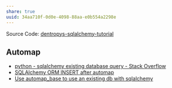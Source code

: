 ```yaml
---
share: true
uuid: 34aa710f-0d0e-4098-88aa-e0b554a2298e
---
```


Source Code: [dentropys-sqlalchemy-tutorial](https://github.com/dentropy/dentropys-sqlalchemy-tutorial)


## Automap

* [python - sqlalchemy existing database query - Stack Overflow](https://stackoverflow.com/questions/39955521/sqlalchemy-existing-database-query/48363732#48363732)
* [SQLAlchemy ORM INSERT after automap](https://code-maven.com/slides/python/orm-automap-insert)
* [Use automap\_base to use an existing db with sqlalchemy](https://gist.github.com/curiousest/eba63bd08cd4e538e5cd1238e4f7f97e)
